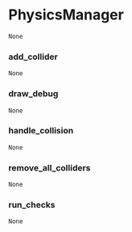 # PhysicsManager 
 ```
 None 
```
### add_collider 
  ```
 None 
```
### draw_debug 
  ```
 None 
```
### handle_collision 
  ```
 None 
```
### remove_all_colliders 
  ```
 None 
```
### run_checks 
  ```
 None 
```
